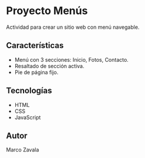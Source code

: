 # Proyecto Menús

Actividad para crear un sitio web con menú navegable.

## Características
- Menú con 3 secciones: Inicio, Fotos, Contacto.
- Resaltado de sección activa.
- Pie de página fijo.

## Tecnologías
- HTML
- CSS
- JavaScript

## Autor
Marco Zavala
